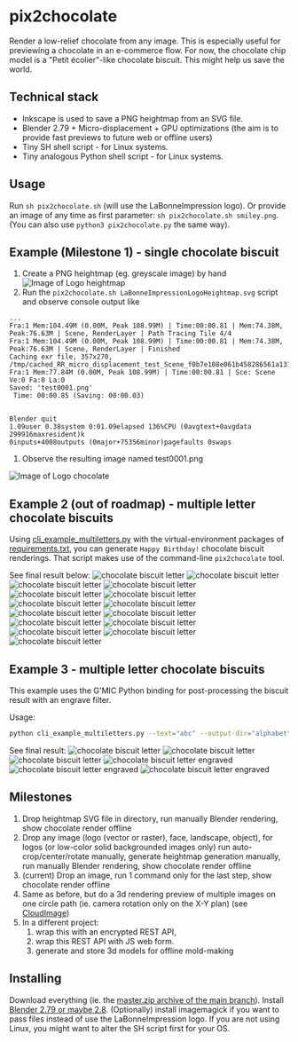 # pix2chocolate
Render a low-relief chocolate from any image. This is especially useful for previewing a chocolate in an e-commerce flow.
For now, the chocolate chip model is a "Petit écolier"-like chocolate biscuit. This might help us save the world.

## Technical stack
- Inkscape is used to save a PNG heightmap from an SVG file.
- Blender 2.79 + Micro-displacement + GPU optimizations (the aim is to provide fast previews to future web or offline users)
- Tiny SH shell script - for Linux systems.
- Tiny analogous Python shell script - for Linux systems.

## Usage
Run `sh pix2chocolate.sh` (will use the LaBonneImpression logo).
Or provide an image of any time as first parameter: `sh pix2chocolate.sh smiley.png`.
(You can also use `python3 pix2chocolate.py` the same way).

## Example (Milestone 1) - single chocolate biscuit
1. Create a PNG heightmap (eg. greyscale image) by hand
![Image of Logo heightmap](https://github.com/labonneimpression/pix2chocolate/raw/master/LaBonneImpressionLogoHeightmapExample.png)
1. Run the `pix2chocolate.sh LaBonneImpressionLogoHeightmap.svg` script and observe console output like
```
...
Fra:1 Mem:104.49M (0.00M, Peak 108.99M) | Time:00:00.81 | Mem:74.38M, Peak:76.63M | Scene, RenderLayer | Path Tracing Tile 4/4
Fra:1 Mem:104.49M (0.00M, Peak 108.99M) | Time:00:00.81 | Mem:74.38M, Peak:76.63M | Scene, RenderLayer | Finished
Caching exr file, 357x270, /tmp/cached_RR_micro_displacement_test_Scene_f0b7e108e061b458286561a131417733.exr
Fra:1 Mem:77.84M (0.00M, Peak 108.99M) | Time:00:00.81 | Sce: Scene Ve:0 Fa:0 La:0
Saved: 'test0001.png'
 Time: 00:00.85 (Saving: 00:00.03)


Blender quit
1.09user 0.38system 0:01.09elapsed 136%CPU (0avgtext+0avgdata 299916maxresident)k
0inputs+4008outputs (0major+75356minor)pagefaults 0swaps
```
1. Observe the resulting image named test0001.png

![Image of Logo chocolate](https://github.com/labonneimpression/pix2chocolate/raw/master/test0001.png)

## Example 2 (out of roadmap) - multiple letter chocolate biscuits
Using [cli_example_multiletters.py](cli_example_multiletters.py) with the virtual-environment packages of [requirements.txt](requirements.txt), you can generate `Happy Birthday!` chocolate biscuit renderings. That script makes use of the command-line `pix2chocolate` tool.

See final result below:
![chocolate biscuit letter](generated/letter0001.png)
![chocolate biscuit letter](generated/letter0002.png)
![chocolate biscuit letter](generated/letter0003.png)
![chocolate biscuit letter](generated/letter0004.png)
![chocolate biscuit letter](generated/letter0005.png)
![chocolate biscuit letter](generated/letter0006.png)
![chocolate biscuit letter](generated/letter0007.png)
![chocolate biscuit letter](generated/letter0008.png)
![chocolate biscuit letter](generated/letter0009.png)
![chocolate biscuit letter](generated/letter0010.png)
![chocolate biscuit letter](generated/letter0011.png)
![chocolate biscuit letter](generated/letter0012.png)
![chocolate biscuit letter](generated/letter0013.png)
![chocolate biscuit letter](generated/letter0014.png)
![chocolate biscuit letter](generated/letter0015.png)

## Example 3 - multiple letter chocolate biscuits 
This example uses the G'MIC Python binding for post-processing the biscuit result with an engrave filter.

Usage:
```sh
python cli_example_multiletters.py --text="abc" --output-dir="alphabet" --gmic_command="fx_engrave 0.5,50,0,8,40,0,0,0,10,1,0,0,0,1,0"
```

See final result:
![chocolate biscuit letter](alphabet/letter0001.png)
![chocolate biscuit letter](alphabet/letter0002.png)
![chocolate biscuit letter](alphabet/letter0003.png)
![chocolate biscuit letter engraved](alphabet/letter_gmic0001.png)
![chocolate biscuit letter engraved](alphabet/letter_gmic0002.png)
![chocolate biscuit letter engraved](alphabet/letter_gmic0003.png)



## Milestones
1. Drop heightmap SVG file in directory, run manually Blender rendering, show chocolate render offline
1. Drop any image (logo (vector or raster), face, landscape, object), for logos (or low-color solid backgrounded images only) run auto-crop/center/rotate manually, generate heightmap generation manually, run manually Blender rendering, show chocolate render offline
1. (current) Drop an image, run 1 command only for the last step, show chocolate render offline
1. Same as before, but do a 3d rendering preview of multiple images on one circle path (ie. camera rotation only on the X-Y plan) (see [CloudImage](https://github.com/scaleflex/js-cloudimage-360-view))
1. In a different project:
    1. wrap this with an encrypted REST API,
    1. wrap this REST API with JS web form.
    1. generate and store 3d models for offline mold-making

## Installing
Download everything (ie. the [master.zip archive of the main branch](https://github.com/labonneimpression/pix2chocolate/archive/master.zip)).
Install [Blender 2.79 or maybe 2.8](https://www.blender.org/download/previous-versions/).
(Optionally) install imagemagick if you want to pass files instead of use the LaBonneImpression logo.
If you are not using Linux, you might want to alter the SH script first for your OS.
